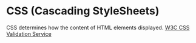 # CSS (Cascading StyleSheets)
CSS determines how the content of HTML elements displayed.
[W3C CSS Validation Service](http://jigsaw.w3.org/css-validator/)